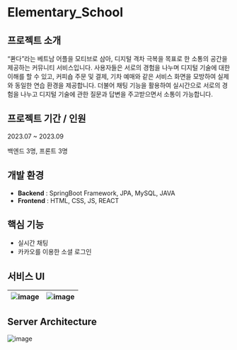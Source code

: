 # Elementary_School

## 프로젝트 소개
“콴다”라는 베트남 어플을 모티브로 삼아, 디지털 격차 극복을 목표로 한 소통의 공간을 제공하는 커뮤니티 서비스입니다. 사용자들은 서로의 경험을 나누며 디지털 기술에 대한 이해를 할 수 있고, 커피숍 주문 및 결제, 기차 예매와 같은 서비스 화면을 모방하여 실제와 동일한 연습 환경을 제공합니다. 더불어 채팅 기능을 활용하여 실시간으로 서로의 경험을 나누고 디지털 기술에 관한 질문과 답변을 주고받으면서 소통이 가능합니다. 

## 프로젝트 기간 / 인원
2023.07 ~ 2023.09

백엔드 3명, 프론트 3명

## 개발 환경
- **Backend** : SpringBoot Framework, JPA, MySQL, JAVA
- **Frontend** : HTML, CSS, JS, REACT

## 핵심 기능
- 실시간 채팅
- 카카오를 이용한 소셜 로그인

## 서비스 UI

|![image](https://github.com/Like-Lion-NSU/Elementary_School/assets/62410059/86a1afaf-847b-4a3d-bcb3-e190485a3616)|![image](https://github.com/Like-Lion-NSU/Elementary_School/assets/62410059/05262255-8516-4b62-a408-b8eb71a27ec4)|
|:--:|:--:|


## Server Architecture

![image](https://github.com/Like-Lion-NSU/Elementary_School/assets/62410059/f3d06cc8-afb5-44b6-870f-42ea609bb753)

